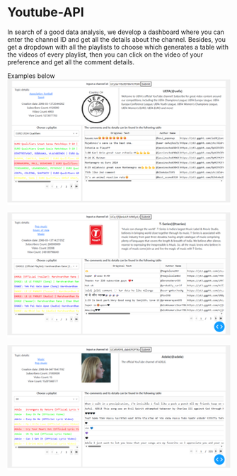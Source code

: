 # Youtube-API

In search of a good data analysis, we develop a dashboard where you can enter the channel ID and get all the details about the channel. Besides, you get a dropdown with all the playlists to choose which generates a table with the videos of every playlist, then you can click on the video of your preference and get all the comment details.

Examples below
![alt text](https://github.com/BryanAstuyauri16/Youtube-API/blob/main/example%201.png)

![alt text](https://github.com/BryanAstuyauri16/Youtube-API/blob/main/example%202.png)

![alt text](https://github.com/BryanAstuyauri16/Youtube-API/blob/main/example%203.png)
